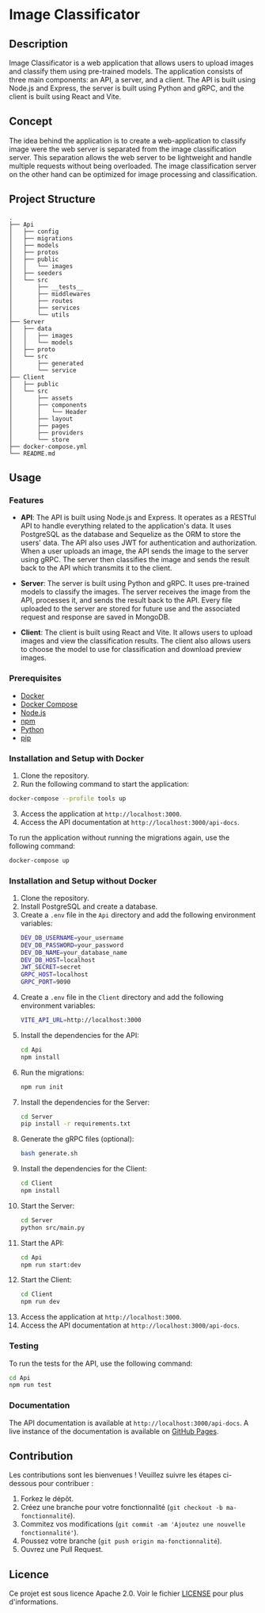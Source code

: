 # Image Classificator

## Description
Image Classificator is a web application that allows users to upload images and classify them using pre-trained models. The application consists of three main components: an API, a server, and a client. The API is built using Node.js and Express, the server is built using Python and gRPC, and the client is built using React and Vite.

## Concept
The idea behind the application is to create a web-application to classify image were the web server is separated from the image classification server. This separation allows the web server to be lightweight and handle multiple requests without being overloaded. The image classification server on the other hand can be optimized for image processing and classification.

## Project Structure
```
.
├── Api
│   ├── config
│   ├── migrations
│   ├── models
│   ├── protos
│   ├── public
│   │   └── images
│   ├── seeders
│   └── src
│       ├── __tests__
│       ├── middlewares
│       ├── routes
│       ├── services
│       └── utils
├── Server
│   ├── data
│   │   ├── images
│   │   └── models
│   ├── proto
│   └── src
│       ├── generated
│       └── service
├── Client
│   ├── public
│   └── src
│       ├── assets
│       ├── components
│       │   └── Header
│       ├── layout
│       ├── pages
│       ├── providers
│       └── store
├── docker-compose.yml
└── README.md
```

## Usage

### Features
- **API**:
    The API is built using Node.js and Express. It operates as a RESTful API to handle everything related to the application's data. It uses PostgreSQL as the database and Sequelize as the ORM to store the users' data. The API also uses JWT for authentication and authorization.
    When a user uploads an image, the API sends the image to the server using gRPC. The server then classifies the image and sends the result back to the API which transmits it to the client.

- **Server**:
    The server is built using Python and gRPC. It uses pre-trained models to classify the images. The server receives the image from the API, processes it, and sends the result back to the API. Every file uploaded to the server are stored for future use and the associated request and response are saved in MongoDB.

- **Client**:
    The client is built using React and Vite. It allows users to upload images and view the classification results. The client also allows users to choose the model to use for classification and download preview images.

### Prerequisites
- [Docker](https://docs.docker.com/get-docker/)
- [Docker Compose](https://docs.docker.com/compose/install/)
- [Node.js](https://nodejs.org/en/download/)
- [npm](https://www.npmjs.com/get-npm)
- [Python](https://www.python.org/downloads/)
- [pip](https://pip.pypa.io/en/stable/installation/)

### Installation and Setup with Docker
1. Clone the repository.
2. Run the following command to start the application:
```bash
docker-compose --profile tools up
```
3. Access the application at `http://localhost:3000`.
4. Access the API documentation at `http://localhost:3000/api-docs`. 

To run the application without running the migrations again, use the following command:
```bash
docker-compose up
```

### Installation and Setup without Docker
1. Clone the repository.
2. Install PostgreSQL and create a database.
3. Create a `.env` file in the `Api` directory and add the following environment variables:
    ```bash
    DEV_DB_USERNAME=your_username
    DEV_DB_PASSWORD=your_password
    DEV_DB_NAME=your_database_name
    DEV_DB_HOST=localhost
    JWT_SECRET=secret
    GRPC_HOST=localhost
    GRPC_PORT=9090
    ```
4. Create a `.env` file in the `Client` directory and add the following environment variables:
    ```bash
    VITE_API_URL=http://localhost:3000
    ```
5. Install the dependencies for the API:
    ```bash
    cd Api
    npm install
    ```
6. Run the migrations:
    ```bash
    npm run init
    ```
7. Install the dependencies for the Server:
    ```bash
    cd Server
    pip install -r requirements.txt
    ```
8. Generate the gRPC files (optional):
    ```bash
    bash generate.sh
    ```
9. Install the dependencies for the Client:
    ```bash
    cd Client
    npm install
    ```
10. Start the Server:
    ```bash
    cd Server
    python src/main.py
    ```
11. Start the API:
    ```bash
    cd Api
    npm run start:dev
    ```
12. Start the Client:
    ```bash
    cd Client
    npm run dev
    ```
13. Access the application at `http://localhost:3000`.
14. Access the API documentation at `http://localhost:3000/api-docs`.

### Testing
To run the tests for the API, use the following command:
```bash
cd Api
npm run test
```

### Documentation
The API documentation is available at `http://localhost:3000/api-docs`. A live instance of the documentation is available on [GitHub Pages](https://p4ul-m.github.io/image-classificator/).

## Contribution
Les contributions sont les bienvenues ! Veuillez suivre les étapes ci-dessous pour contribuer :
1. Forkez le dépôt.
2. Créez une branche pour votre fonctionnalité (`git checkout -b ma-fonctionnalité`).
3. Commitez vos modifications (`git commit -am 'Ajoutez une nouvelle fonctionnalité'`).
4. Poussez votre branche (`git push origin ma-fonctionnalité`).
5. Ouvrez une Pull Request.

## Licence
Ce projet est sous licence Apache 2.0. Voir le fichier [LICENSE](LICENSE) pour plus d'informations.
